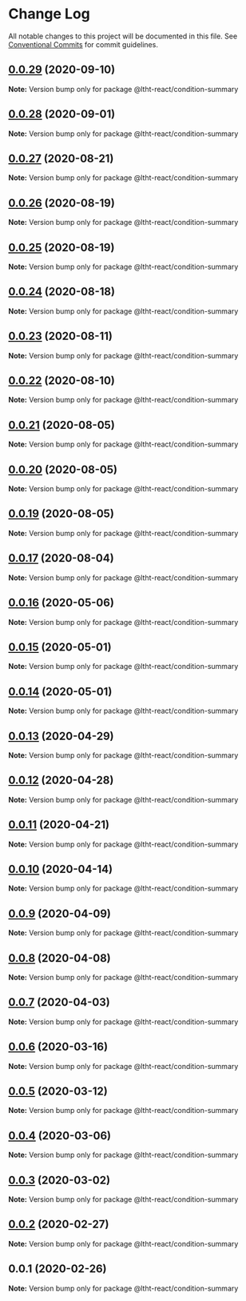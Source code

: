 # Change Log

All notable changes to this project will be documented in this file.
See [Conventional Commits](https://conventionalcommits.org) for commit guidelines.

## [0.0.29](https://github.com/ltht-epr/ltht-react/compare/@ltht-react/condition-summary@0.0.28...@ltht-react/condition-summary@0.0.29) (2020-09-10)

**Note:** Version bump only for package @ltht-react/condition-summary






## [0.0.28](https://github.com/ltht-epr/ltht-react/compare/@ltht-react/condition-summary@0.0.27...@ltht-react/condition-summary@0.0.28) (2020-09-01)

**Note:** Version bump only for package @ltht-react/condition-summary





## [0.0.27](https://github.com/ltht-epr/ltht-react/compare/@ltht-react/condition-summary@0.0.26...@ltht-react/condition-summary@0.0.27) (2020-08-21)

**Note:** Version bump only for package @ltht-react/condition-summary





## [0.0.26](https://github.com/ltht-epr/ltht-react/compare/@ltht-react/condition-summary@0.0.25...@ltht-react/condition-summary@0.0.26) (2020-08-19)

**Note:** Version bump only for package @ltht-react/condition-summary





## [0.0.25](https://github.com/ltht-epr/ltht-react/compare/@ltht-react/condition-summary@0.0.24...@ltht-react/condition-summary@0.0.25) (2020-08-19)

**Note:** Version bump only for package @ltht-react/condition-summary





## [0.0.24](https://github.com/ltht-epr/ltht-react/compare/@ltht-react/condition-summary@0.0.23...@ltht-react/condition-summary@0.0.24) (2020-08-18)

**Note:** Version bump only for package @ltht-react/condition-summary





## [0.0.23](https://github.com/ltht-epr/ltht-react/compare/@ltht-react/condition-summary@0.0.22...@ltht-react/condition-summary@0.0.23) (2020-08-11)

**Note:** Version bump only for package @ltht-react/condition-summary





## [0.0.22](https://github.com/ltht-epr/ltht-react/compare/@ltht-react/condition-summary@0.0.21...@ltht-react/condition-summary@0.0.22) (2020-08-10)

**Note:** Version bump only for package @ltht-react/condition-summary





## [0.0.21](https://github.com/ltht-epr/ltht-react/compare/@ltht-react/condition-summary@0.0.20...@ltht-react/condition-summary@0.0.21) (2020-08-05)

**Note:** Version bump only for package @ltht-react/condition-summary





## [0.0.20](https://github.com/ltht-epr/ltht-react/compare/@ltht-react/condition-summary@0.0.19...@ltht-react/condition-summary@0.0.20) (2020-08-05)

**Note:** Version bump only for package @ltht-react/condition-summary





## [0.0.19](https://github.com/ltht-epr/ltht-react/compare/@ltht-react/condition-summary@0.0.18...@ltht-react/condition-summary@0.0.19) (2020-08-05)

**Note:** Version bump only for package @ltht-react/condition-summary





## [0.0.17](https://github.com/ltht-epr/ltht-react/compare/@ltht-react/condition-summary@0.0.16...@ltht-react/condition-summary@0.0.17) (2020-08-04)

**Note:** Version bump only for package @ltht-react/condition-summary






## [0.0.16](https://github.com/ltht-epr/ltht-react/compare/@ltht-react/condition-summary@0.0.15...@ltht-react/condition-summary@0.0.16) (2020-05-06)

**Note:** Version bump only for package @ltht-react/condition-summary





## [0.0.15](https://github.com/ltht-epr/ltht-react/compare/@ltht-react/condition-summary@0.0.14...@ltht-react/condition-summary@0.0.15) (2020-05-01)

**Note:** Version bump only for package @ltht-react/condition-summary





## [0.0.14](https://github.com/ltht-epr/ltht-react/compare/@ltht-react/condition-summary@0.0.13...@ltht-react/condition-summary@0.0.14) (2020-05-01)

**Note:** Version bump only for package @ltht-react/condition-summary





## [0.0.13](https://github.com/ltht-epr/ltht-react/compare/@ltht-react/condition-summary@0.0.12...@ltht-react/condition-summary@0.0.13) (2020-04-29)

**Note:** Version bump only for package @ltht-react/condition-summary





## [0.0.12](https://github.com/ltht-epr/ltht-react/compare/@ltht-react/condition-summary@0.0.11...@ltht-react/condition-summary@0.0.12) (2020-04-28)

**Note:** Version bump only for package @ltht-react/condition-summary





## [0.0.11](https://github.com/ltht-epr/ltht-react/compare/@ltht-react/condition-summary@0.0.10...@ltht-react/condition-summary@0.0.11) (2020-04-21)

**Note:** Version bump only for package @ltht-react/condition-summary





## [0.0.10](https://github.com/ltht-epr/ltht-react/compare/@ltht-react/condition-summary@0.0.9...@ltht-react/condition-summary@0.0.10) (2020-04-14)

**Note:** Version bump only for package @ltht-react/condition-summary





## [0.0.9](https://github.com/ltht-epr/ltht-react/compare/@ltht-react/condition-summary@0.0.8...@ltht-react/condition-summary@0.0.9) (2020-04-09)

**Note:** Version bump only for package @ltht-react/condition-summary





## [0.0.8](https://github.com/ltht-epr/ltht-react/compare/@ltht-react/condition-summary@0.0.7...@ltht-react/condition-summary@0.0.8) (2020-04-08)

**Note:** Version bump only for package @ltht-react/condition-summary






## [0.0.7](https://ssh.github.com/ltht-epr/ltht-react/compare/@ltht-react/condition-summary@0.0.6...@ltht-react/condition-summary@0.0.7) (2020-04-03)

**Note:** Version bump only for package @ltht-react/condition-summary





## [0.0.6](https://github.com/ltht-epr/ltht-react/compare/@ltht-react/condition-summary@0.0.5...@ltht-react/condition-summary@0.0.6) (2020-03-16)

**Note:** Version bump only for package @ltht-react/condition-summary






## [0.0.5](https://ssh.github.com/ltht-epr/ltht-react/compare/@ltht-react/condition-summary@0.0.4...@ltht-react/condition-summary@0.0.5) (2020-03-12)

**Note:** Version bump only for package @ltht-react/condition-summary





## [0.0.4](https://ssh.github.com/ltht-epr/ltht-react/compare/@ltht-react/condition-summary@0.0.3...@ltht-react/condition-summary@0.0.4) (2020-03-06)

**Note:** Version bump only for package @ltht-react/condition-summary





## [0.0.3](https://github.com/ltht-epr/ltht-react/compare/@ltht-react/condition-summary@0.0.2...@ltht-react/condition-summary@0.0.3) (2020-03-02)

**Note:** Version bump only for package @ltht-react/condition-summary






## [0.0.2](https://ssh.github.com/ltht-epr/ltht-react/compare/@ltht-react/condition-summary@0.0.1...@ltht-react/condition-summary@0.0.2) (2020-02-27)

**Note:** Version bump only for package @ltht-react/condition-summary





## 0.0.1 (2020-02-26)

**Note:** Version bump only for package @ltht-react/condition-summary
